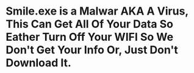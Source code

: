# Smile.exe is a Malwar AKA A Virus, This Can Get All Of Your Data So Eather Turn Off Your WIFI So We Don't Get Your Info Or, Just Don't Download It.
